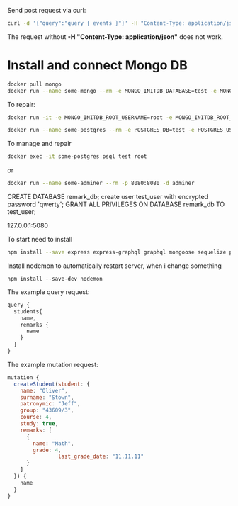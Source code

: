 Send post request via curl:
```bash
curl -d '{"query":"query { events }"}' -H "Content-Type: application/json" -X POST http://127.0.0.1:3000/graphql
```
The request without **-H "Content-Type: application/json"** does not work.

# Install and connect Mongo DB
```bash
docker pull mongo
docker run --name some-mongo --rm -e MONGO_INITDB_DATABASE=test -e MONGO_INITDB_ROOT_USERNAME=root -e MONGO_INITDB_ROOT_PASSWORD=rootpassword -p 5080:27017 -d mongo
```

To repair:
```bash
docker run -it -e MONGO_INITDB_ROOT_USERNAME=root -e MONGO_INITDB_ROOT_PASSWORD=rootpassword --rm mongo mongo --host 172.17.0.2 test
```

```bash
docker run --name some-postgres --rm -e POSTGRES_DB=test -e POSTGRES_USER=root -e POSTGRES_PASSWORD=mysecretpassword -d postgres
```

To manage and repair
```bash
docker exec -it some-postgres psql test root
```

or

```bash
docker run --name some-adminer --rm -p 8080:8080 -d adminer
```

CREATE DATABASE remark_db;
create user test_user with encrypted password 'qwerty';
GRANT ALL PRIVILEGES ON DATABASE remark_db TO test_user;


127.0.0.1:5080

To start need to install
```bash
npm install --save express express-graphql graphql mongoose sequelize pq pg-hstore
```
Install nodemon to automatically restart server, when i change something
```
npm install --save-dev nodemon
```

The example query request:
```javascript
query {
  students{
    name,
    remarks {
      name
    }
  }
}
```
The example mutation request:
```javascript
mutation {
  createStudent(student: {
    name: "Oliver",
    surname: "Stown",
    patronymic: "Jeff",
    group: "43609/3",
    course: 4,
    study: true,
    remarks: [
      {
        name: "Math",
        grade: 4,
				last_grade_date: "11.11.11"				        
      }
    ]
  }) {
    name
  }
}
```
